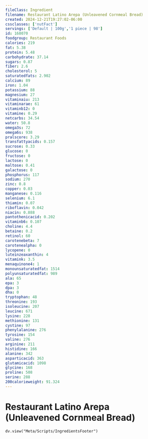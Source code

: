 ```yaml
---
fileClass: Ingredient
filename: Restaurant Latino Arepa (Unleavened Cornmeal Bread)
created: 2024-12-21T19:27:02-06:00
cssclasses: ['nutFact']
servings: ['Default | 100g','1 piece | 98']
id: 168070
foodgroup: Restaurant Foods
calories: 219
fat: 5.38
protein: 5.48
carbohydrate: 37.14
sugars: 0.87
fiber: 2.6
cholesterol: 5
saturatedfats: 2.902
calcium: 89
iron: 1.04
potassium: 88
magnesium: 27
vitaminaiu: 213
vitaminarae: 61
vitaminb12: 0
vitamine: 0.29
netcarbs: 34.54
water: 50.8
omega3s: 72
omega6s: 938
pralscore: 3.29
transfattyacids: 0.157
sucrose: 0.33
glucose: 0
fructose: 0
lactose: 0
maltose: 0.41
galactose: 0
phosphorus: 117
sodium: 270
zinc: 0.8
copper: 0.03
manganese: 0.116
selenium: 6.1
thiamin: 0.07
riboflavin: 0.042
niacin: 0.888
pantothenicacid: 0.202
vitaminb6: 0.107
choline: 4.4
betaine: 0.2
retinol: 60
carotenebeta: 7
carotenealpha: 0
lycopene: 0
luteinzeaxanthin: 4
vitamink: 3.5
menaquinone4: 1
monounsaturatedfat: 1514
polyunsaturatedfat: 989
ala: 65
epa: 3
dpa: 3
dha: 0
tryptophan: 48
threonine: 193
isoleucine: 207
leucine: 671
lysine: 228
methionine: 131
cystine: 97
phenylalanine: 276
tyrosine: 154
valine: 276
arginine: 211
histidine: 166
alanine: 342
asparticacid: 363
glutamicacid: 1098
glycine: 168
proline: 508
serine: 288
200calorieweight: 91.324
---
```


# Restaurant Latino Arepa (Unleavened Cornmeal Bread)

```dataviewjs
dv.view("Meta/Scripts/IngredientsFooter")
```